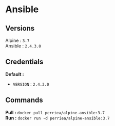 # Ansible

## Versions

Alpine : `3.7`   
Ansible : `2.4.3.0`

## Credentials

**Default :**  
* `VERSION` : `2.4.3.0`

## Commands

**Pull :** `docker pull perriea/alpine-ansible:3.7`   
**Run :** `docker run -d perriea/alpine-ansible:3.7`

